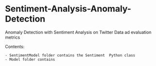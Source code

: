 # Sentiment-Analysis-Anomaly-Detection
Anomaly Detection with Sentiment Analysis on Twitter Data ad evaluation metrics

Contents:

    - SentimentModel folder contains the Sentiment  Python class
    - Model folder contains

